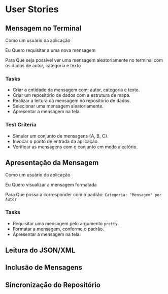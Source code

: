 # User Stories #

## Mensagem no Terminal ##

Como um usuário da aplicação

Eu Quero requisitar a uma nova mensagem

Para Que seja possível ver uma mensagem aleatoriamente no terminal com os dados de autor, categoria e texto

### Tasks ###

  * Criar a entidade da mensagem com: autor, categoria e texto.
  * Criar um repositório de dados com a estrutura de mapa.
  * Realizar a leitura da mensagem no repositório de dados.
  * Selecionar uma mensagem aleatoriamente.
  * Apresentar a mensagem na tela.

### Test Criteria ###

  * Simular um conjunto de mensagens {A, B, C}.
  * Invocar o ponto de entrada da aplicação.
  * Verificar as mensagens com o conjunto em modo aleatório.

## Apresentação da Mensagem ##

Como um usuário da aplicação

Eu Quero visualizar a mensagem formatada

Para Que possa a corresponder com o padrão: `Categoria: "Mensagem" por Autor`

### Tasks ###

  * Requisitar uma mensagem pelo argumento `pretty`.
  * Formatar a mensagem, conforme o padrão.
  * Apresentar a mensagem na tela.

## Leitura do JSON/XML ##

## Inclusão de Mensagens ##

## Sincronização do Repositório ##
